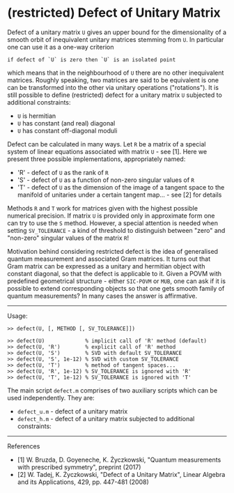 # (restricted) Defect of Unitary Matrix

Defect of a unitary matrix `U` gives an upper bound for the dimensionality of a smooth orbit of inequivalent unitary matrices stemming from `U`. In particular one can use it as a one-way criterion
```
if defect of `U` is zero then `U` is an isolated point
```
which means that in the neighbourhood of `U` there are no other inequivalent matrices. Roughly speaking, two matrices are said to be equivalent is one can be transformed into the other via unitary operations ("rotations"). It is still possible to define (restricted) defect for a unitary matrix `U` subjected to additional constraints:
- `U` is hermitian
- `U` has constant (and real) diagonal
- `U` has constant off-diagonal moduli

Defect can be calculated in many ways. Let `R` be a matrix of a special system of linear equations associated with matrix `U` - see [1]. Here we present three possible implementations, appropriately named:
- 'R' - defect of `U` as the rank of `R`
- 'S' - defect of `U` as a function of non-zero singular values of `R`
- 'T' - defect of `U` as the dimension of the image of a tangent space to the manifold of unitaries under a certain tangent map... - see [2] for details

Methods `R` and `T` work for matrices given with the highest possible numerical precision. If matrix `U` is provided only in approximate form one can try to use the `S` method. However, a special attention is needed when setting `SV_TOLERANCE` - a kind of threshold to distinguish between "zero" and "non-zero" singular values of the matrix `R`!

Motivation behind considering restricted defect is the idea of generalised quantum measurement and associated Gram matrices. It turns out that Gram matrix can be expressed as a unitary and hermitian object with constant diagonal, so that the defect is applicable to it. Given a POVM with predefined geometrical structure - either `SIC-POVM` or `MUB`, one can ask if it is possible
to extend corresponding objects so that one gets smooth family of quantum measurements? In many cases the answer is affirmative.

---

Usage:
```
>> defect(U, [, METHOD [, SV_TOLERANCE]])

>> defect(U)             % implicit call of 'R' method (default)
>> defect(U, 'R')        % explicit call of 'R' method
>> defect(U, 'S')        % SVD with default SV_TOLERANCE
>> defect(U, 'S', 1e-12) % SVD with custom SV_TOLERANCE
>> defect(U, 'T')        % method of tangent spaces...
>> defect(U, 'R', 1e-12) % SV_TOLERANCE is ignored with 'R'
>> defect(U, 'T', 1e-12) % SV_TOLERANCE is ignored with 'T'
```

The main script `defect.m` comprises of two auxiliary scripts which can be used independently. They are:
- `defect_u.m` - defect of a unitary matrix
- `defect_h.m` - defect of a unitary matrix subjected to additional constraints:

---

References
- [1] W. Bruzda, D. Goyeneche, K. Życzkowski, "Quantum measurements with prescribed symmetry", preprint (2017)
- [2] W. Tadej, K. Życzkowski, "Defect of a Unitary Matrix", Linear Algebra and its Applications, 429, pp. 447-481 (2008)
